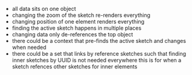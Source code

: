 - all data sits on one object
- changing the zoom of the sketch re-renders everything
- changing position of one element renders everything
- finding the active sketch happens in multiple places
- changing data only de-references the top object
- there could be a context that pre-finds the active sketch and changes when needed
- there could be a set that links by reference sketches such that finding inner sketches by UUID is not needed everywhere
  this is for when a sketch refences other sketches for inner elements
